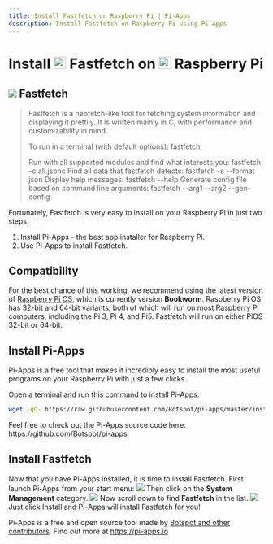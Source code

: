 ```yaml
---
title: Install Fastfetch on Raspberry Pi | Pi-Apps
description: Install Fastfetch on Raspberry Pi using Pi-Apps
---
```

<div class="simple-install-content content">

# Install <img src="/img/app-icons/Fastfetch/icon-64.png" height=24> Fastfetch on <img src=/img/other-icons/raspberrypi-icon.svg height=24> Raspberry Pi

## <img src="/img/app-icons/Fastfetch/icon-64.png"> Fastfetch
> Fastfetch is a neofetch-like tool for fetching system information and displaying it prettily.
> It is written mainly in C, with performance and customizability in mind.
> 
> To run in a terminal (with default options): fastfetch
> 
> Run with all supported modules and find what interests you: fastfetch -c all.jsonc
> Find all data that fastfetch detects: fastfetch -s <module> --format json
> Display help messages: fastfetch --help
> Generate config file based on command line arguments: fastfetch --arg1 --arg2 --gen-config

Fortunately, Fastfetch is very easy to install on your Raspberry Pi in just two steps.
1. Install Pi-Apps - the best app installer for Raspberry Pi.
2. Use Pi-Apps to install Fastfetch.
</div>
<div class="simple-install-content content">

## Compatibility
For the best chance of this working, we recommend using the latest version of [Raspberry Pi OS](https://www.raspberrypi.com/software/), which is currently version **Bookworm**.
Raspberry Pi OS has 32-bit and 64-bit variants, both of which will run on most Raspberry Pi computers, including the Pi 3, Pi 4, and Pi5.
Fastfetch will run on either PiOS 32-bit or 64-bit.
</div>
<div class="simple-install-content content">

## Install Pi-Apps

Pi-Apps is a free tool that makes it incredibly easy to install the most useful programs on your Raspberry Pi with just a few clicks.

Open a terminal and run this command to install Pi-Apps:
```bash
wget -qO- https://raw.githubusercontent.com/Botspot/pi-apps/master/install | bash
```
Feel free to check out the Pi-Apps source code here: https://github.com/Botspot/pi-apps
</div>
<div class="simple-install-content content">

## Install Fastfetch

Now that you have Pi-Apps installed, it is time to install Fastfetch.
First launch Pi-Apps from your start menu:
<img src="/img/start-menu.png">
Then click on the <b>System Management</b> category.
<img src="/img/category-selections/System Management.png">
Now scroll down to find <b>Fastfetch</b> in the list.
<img src="/img/app-icons/Fastfetch/app-selection.png">
Just click Install and Pi-Apps will install Fastfetch for you!
</div>
<div class="simple-install-content content">

Pi-Apps is a free and open source tool made by [Botspot and other contributors](/about/#contributors). Find out more at https://pi-apps.io
</div>
